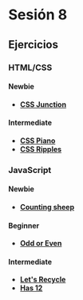 # Sesión 8

## Ejercicios

### HTML/CSS

#### Newbie

- [**CSS Junction**](../exercises/css-junction/README.md)

#### Intermediate

- [**CSS Piano**](../exercises/css-piano/README.md)
- [**CSS Ripples**](../exercises/css-ripples/README.md)

### JavaScript

#### Newbie

- [**Counting sheep**](../exercises/counting-sheep/README.md)

#### Beginner

- [**Odd or Even**](../exercises/odd-or-even/README.md)

#### Intermediate

- [**Let's Recycle**](../exercises/lets-recycle/README.md)
- [**Has 12**](../exercises/has-12/README.md)
<!--
## Kahoot

[https://create.kahoot.it/share/gym-session-08/320afa67-fdca-42d1-8eb6-46f4109094d2](https://create.kahoot.it/share/gym-session-08/320afa67-fdca-42d1-8eb6-46f4109094d2)
-->